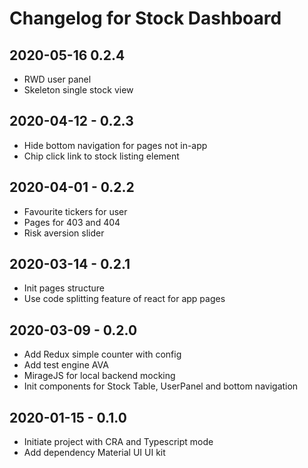 # Changelog for Stock Dashboard

## 2020-05-16 0.2.4

- RWD user panel
- Skeleton single stock view

## 2020-04-12 - 0.2.3

- Hide bottom navigation for pages not in-app
- Chip click link to stock listing element

## 2020-04-01 - 0.2.2

- Favourite tickers for user
- Pages for 403 and 404
- Risk aversion slider

## 2020-03-14 - 0.2.1

- Init pages structure
- Use code splitting feature of react for app pages

## 2020-03-09 - 0.2.0

- Add Redux simple counter with config
- Add test engine AVA
- MirageJS for local backend mocking
- Init components for Stock Table, UserPanel and bottom navigation

## 2020-01-15 - 0.1.0

- Initiate project with CRA and Typescript mode
- Add dependency Material UI UI kit
